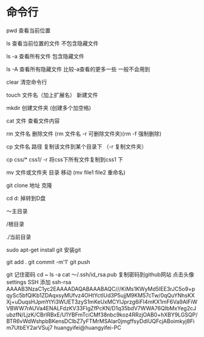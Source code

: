# 命令行

pwd         查看当前位置

ls          查看当前位置的文件 不包含隐藏文件

ls -a       查看所有文件  包含隐藏文件

ls -A       查看所有隐藏文件 比较-a查看的更多一些 一般不会用到

clear       清空命令行

touch 文件名（加上扩展名）      新建文件

mkdir       创建文件夹 (创建多个加空格)

cat 文件     查看文件内容

rm 文件名    删除文件   (rm 文件名 -r  可删除文件夹)(rm -f 强制删除)

cp 文件名 路径           复制该文件到某个目录下   （-r 复制文件夹）

cp css/* css1/ -r      将css下所有文件复制到css1 下

mv 文件或文件夹 目录      移动    (mv file1 file2 重命名)

git clone 地址 克隆

cd d: 掉转到D盘

～主目录

/根目录

./当前目录



sudo apt-get install git    安装git


git add . 
git commit -m'1'
git push

git 记住密码
cd ~
ls -a
cat ～/.ssh/id_rsa.pub
复制密码到github网站 点击头像 settings SSH 添加
ssh-rsa AAAAB3NzaC1yc2EAAAADAQABAAABAQC///KiMs1KWyMd5IEE3rJC5o9+pqySc5bfQlKb1ZDAqxsyMUfvz4OHtYctIUd3P5ujjM9KM57cTw/0qQuYNhsKXXj+uDuqsHJpmYtYi3WUET3zyS1mKeUxMCYlJprzg6iFI4mKX1mF6Va9AIFiWVBWW7rAUVa4ENALFdzKV33FIgZfPcKN/D1q35bdV7WWA76QIbMxYeg2cJubzfN/LjzK/CBrlRBxE/U1YBFmTciCMf38nbc9koz4RRzjOAB0+hXBY9LGSQP/BTR6vWdWshpbBKensDClbZ7yFTMrMSAlar0jmgffsyDdIUQFcjABoimkyj8Fim7UtbEY2arVSuj7 huangyifei@huangyifei-PC